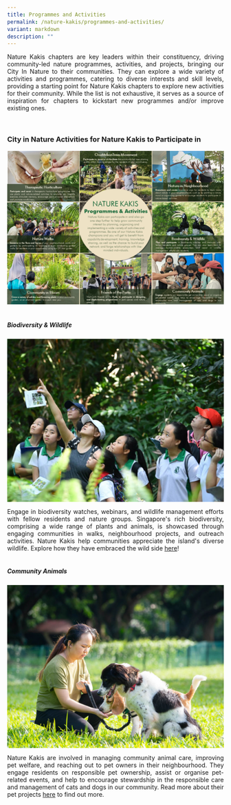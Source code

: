 ```yaml
---
title: Programmes and Activities
permalink: /nature-kakis/programmes-and-activities/
variant: markdown
description: ""
---
```

<style>
	a[target="_blank"]:after {
		content: none;
		margin: 0 3px 0 5px;
	}
</style>

<section>
<p align="justify">Nature Kakis chapters are key leaders within their constituency, driving community-led nature programmes, activities, and projects, bringing our City In Nature to their communities. They can explore a wide variety of activities and programmes, catering to diverse interests and skill levels, providing a starting point for Nature Kakis chapters to explore new activities for their community. While the list is not exhaustive, it serves as a source of inspiration for chapters to kickstart new programmes and/or improve existing ones.</p><br>
</section>

<section>
<h3 class="w3-border-bottom w3-border-light-grey w3-padding-16">City in Nature Activities for Nature Kakis to Participate in</h3>
<img src="/images/Brochure/Nature_Kakis_Brochure_A4_2Feb2024_latest.png">
<br><br></section>

<section>
<h5>Biodiversity &amp; Wildlife</h5>
			<img align="top" src="/images/BioD%20&amp;%20wildlife/BioDandWildlife__1__Resized.jpg">
			<p align="justify">Engage in biodiversity watches, webinars, and wildlife management efforts with fellow residents and nature groups. Singapore's rich biodiversity, comprising a wide range of plants and animals, is showcased through engaging communities in walks, neighbourhood projects, and outreach activities. Nature Kakis help communities appreciate the island's diverse wildlife. Explore how they have embraced the wild side <a rel="noopener noreferrer" target="_blank" href="https://go.gov.sg/citizen-science-nk">here</a>!<br><br></p></section>

<section>
<h5>Community Animals</h5>
			<img align="top" src="/images/Community%20animals/cam2dog_Resized.jpg">
<p align="justify">Nature Kakis are involved in managing community animal care, improving pet welfare, and reaching out to pet owners in their neighbourhood. They engage residents on responsible pet ownership, assist or organise pet-related events, and help to encourage stewardship in the responsible care and management of cats and dogs in our community. Read more about their pet projects <a rel="noopener noreferrer" target="_blank" href="https://go.gov.sg/community-animals">here</a> to find out more.<br><br></p></section>